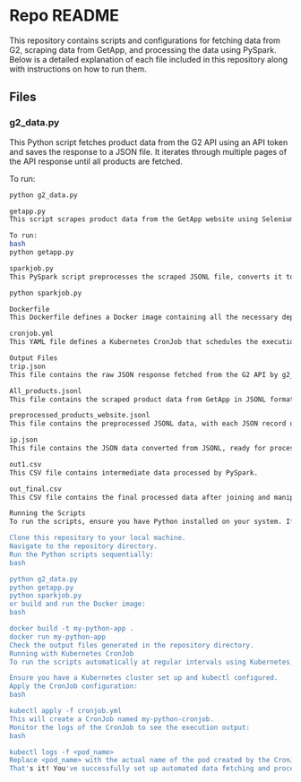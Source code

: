 # Repo README

This repository contains scripts and configurations for fetching data from G2, scraping data from GetApp, and processing the data using PySpark. Below is a detailed explanation of each file included in this repository along with instructions on how to run them.

## Files

### g2_data.py

This Python script fetches product data from the G2 API using an API token and saves the response to a JSON file. It iterates through multiple pages of the API response until all products are fetched.

To run:
```bash
python g2_data.py

getapp.py
This script scrapes product data from the GetApp website using Selenium with an undetected ChromeDriver. It saves the scraped data to a JSONL file containing one JSON record per line.

To run:
bash
python getapp.py

sparkjob.py
This PySpark script preprocesses the scraped JSONL file, converts it to a JSON file, and performs data manipulation tasks. It then writes the final result to a CSV file.

python sparkjob.py

Dockerfile
This Dockerfile defines a Docker image containing all the necessary dependencies to run the Python scripts. It installs Python dependencies, copies the script files into the container, and runs the scripts sequentially.

cronjob.yml
This YAML file defines a Kubernetes CronJob that schedules the execution of the Python scripts at regular intervals using the Docker image built from the provided Dockerfile.

Output Files
trip.json
This file contains the raw JSON response fetched from the G2 API by g2_data.py.

All_products.jsonl
This file contains the scraped product data from GetApp in JSONL format.

preprocessed_products_website.jsonl
This file contains the preprocessed JSONL data, with each JSON record on a separate line.

ip.json
This file contains the JSON data converted from JSONL, ready for processing by PySpark.

out1.csv
This CSV file contains intermediate data processed by PySpark.

out_final.csv
This CSV file contains the final processed data after joining and manipulation tasks performed by PySpark.

Running the Scripts
To run the scripts, ensure you have Python installed on your system. If you're using Docker, make sure Docker is installed as well.

Clone this repository to your local machine.
Navigate to the repository directory.
Run the Python scripts sequentially:
bash

python g2_data.py
python getapp.py
python sparkjob.py
or build and run the Docker image:
bash

docker build -t my-python-app .
docker run my-python-app
Check the output files generated in the repository directory.
Running with Kubernetes CronJob
To run the scripts automatically at regular intervals using Kubernetes, follow these steps:

Ensure you have a Kubernetes cluster set up and kubectl configured.
Apply the CronJob configuration:
bash

kubectl apply -f cronjob.yml
This will create a CronJob named my-python-cronjob.
Monitor the logs of the CronJob to see the execution output:
bash

kubectl logs -f <pod_name>
Replace <pod_name> with the actual name of the pod created by the CronJob.
That's it! You've successfully set up automated data fetching and processing using Kubernetes CronJob.
